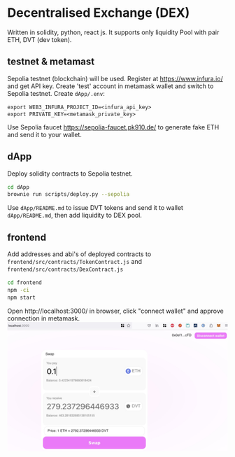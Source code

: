 # Decentralised Exchange (DEX) 
Written in solidity, python, react js.
It supports only liquidity Pool with pair ETH, DVT (dev token).

## testnet & metamast
Sepolia testnet (blockchain) will be used.
Register at https://www.infura.io/ and get API key.
Create 'test' account in metamask wallet and switch to Sepolia testnet.
Create `dApp/.env`:
```
export WEB3_INFURA_PROJECT_ID=<infura_api_key>
export PRIVATE_KEY=<metamask_private_key>
```
Use Sepolia faucet  https://sepolia-faucet.pk910.de/ to generate fake ETH and send it to your wallet.

## dApp
Deploy solidity contracts to Sepolia testnet.
```bash
cd dApp
brownie run scripts/deploy.py --sepolia
```
Use `dApp/README.md` to issue DVT tokens and send it to wallet `dApp/README.md`, then add liquidity to DEX pool.

## frontend
Add addresses and abi's of deployed contracts to `frontend/src/contracts/TokenContract.js` and `frontend/src/contracts/DexContract.js`
```bash
cd frontend
npm -ci
npm start
```
Open http://localhost:3000/ in browser, click "connect wallet" and approve connection in metamask.
![dex](dex.jpg)